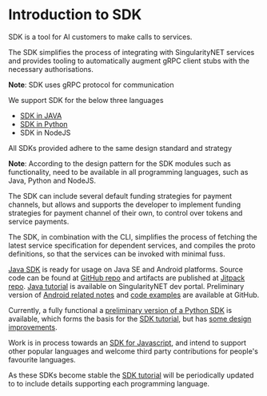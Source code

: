 <!-- ---
# Page settings
layout: default
keywords: SDK in JAVA, SDK in Python, SDK in NodeJS, Android platforms, SDK for Javascript
comments: false
title: SDK Introduction
description: All information about SDK

# extralink box
extralink:
    title: All Docs
    title_url: '/docs'
    external_url: false
    description: Find an overview of our full documentation here.

# Developer Newsletter
dev_news: true

# Micro navigation
micro_nav: true
--- -->
# Introduction to SDK

SDK is a tool for AI customers to make calls to services.

The SDK simplifies the process of integrating with SingularityNET services and
provides tooling to automatically augment gRPC client stubs with the necessary
authorisations.

**Note**:  SDK uses gRPC protocol for communication 


We support SDK for the below three languages 

- [SDK in JAVA](/tutorials/client/java/)
- [SDK in Python](/tutorials/sdk)
- SDK in NodeJS

All SDKs provided adhere to the same design standard and strategy

**Note**:  According  to the design pattern for the  SDK modules such as
functionality, need to be available in all programming languages, such as Java,
Python and NodeJS. 

The SDK can include several default funding strategies for payment channels,
but allows and supports the developer to implement funding strategies for
payment channel of their own, to control over tokens and service payments.

The SDK, in combination with the CLI, simplifies the process of fetching the
latest service specification for dependent services, and compiles the proto
definitions, so that the services can be invoked with minimal fuss.

[Java SDK](https://github.com/singnet/snet-sdk-java) is ready for usage on Java
SE and Android platforms. Source code can be found at [GitHub
repo](https://github.com/singnet/snet-sdk-java) and artifacts are published at
[Jitpack repo](https://jitpack.io/#singnet/snet-sdk-java). [Java
tutorial](/tutorials/client/java/) is available on
SingularityNET dev portal. Preliminary version of [Android related
notes](https://github.com/singnet/snet-sdk-java/tree/master/plugin/gradle) and
[code examples](https://github.com/singnet/snet-sdk-java/tree/master/example)
are available at GitHub.

Currently, a fully functional a [preliminary version of a Python
SDK](https://github.com/singnet/snet-sdk-python) is available, which forms the
basis for the [SDK tutorial](/tutorials/sdk), but has  [some design
improvements](https://github.com/singnet/snet-sdk-python/issues/16).

Work is in process towards an [SDK for
Javascript](https://github.com/singnet/snet-sdk-js), and intend to support
other popular languages and welcome third party contributions for people's
favourite languages.

As these SDKs become stable the [SDK tutorial](/tutorials/sdk) will be
periodically updated to to include details supporting each programming
language.
